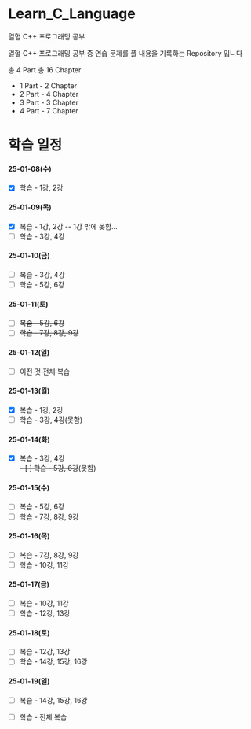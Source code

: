# Learn_C_Language
열혈 C++ 프로그래밍 공부 

열혈 C++ 프로그래밍 공부 중 연습 문제를 풀 내용을 기록하는 Repository 입니다

총 4 Part
총 16 Chapter

- 1 Part - 2 Chapter
- 2 Part - 4 Chapter
- 3 Part - 3 Chapter
- 4 Part - 7 Chapter


# 학습 일정

#### 25-01-08(수)
- [X] 학습 - 1강, 2강

#### 25-01-09(목)
- [X] 복습 - 1강, 2강 -- 1강 밖에 못함...
- [ ] 학습 - 3강, 4강

#### 25-01-10(금)
- [ ] 복습 - 3강, 4강
- [ ] 학습 - 5강, 6강

#### 25-01-11(토)
- [ ] ~~복습 - 5강, 6강~~
- [ ] ~~학습 - 7강, 8강, 9강~~

#### 25-01-12(일)
- [ ] ~~이전 것 전체 복습~~

#### 25-01-13(월)
- [X] 복습 - 1강, 2강 
- [ ] 학습 - 3강, ~~4강~~(못함)

#### 25-01-14(화)
- [X] 복습 - 3강, 4강<br>
~~- [ ] 학습 - 5강, 6강~~(못함)

#### 25-01-15(수)
- [ ] 복습 - 5강, 6강
- [ ] 학습 - 7강, 8강, 9강

#### 25-01-16(목)
- [ ] 복습 - 7강, 8강, 9강
- [ ] 학습 - 10강, 11강

#### 25-01-17(금)
- [ ] 복습 - 10강, 11강
- [ ] 학습 - 12강, 13강

#### 25-01-18(토)
- [ ] 복습 - 12강, 13강
- [ ] 학습 - 14강, 15강, 16강

#### 25-01-19(일)
- [ ] 복습 - 14강, 15강, 16강
- [ ] 학습 - 전체 복습






